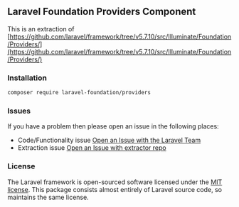 ## Laravel Foundation Providers Component

This is an extraction of [https://github.com/laravel/framework/tree/v5.7.10/src/Illuminate/Foundation/Providers/](https://github.com/laravel/framework/tree/v5.7.10/src/Illuminate/Foundation/Providers/)

### Installation

```bash
composer require laravel-foundation/providers
```


### Issues

If you have a problem then please open an issue in the following places:

* Code/Functionality issue [Open an Issue with the Laravel Team](https://github.com/laravel/framework/issues/new/choose)
* Extraction issue [Open an Issue with extractor repo](https://github.com/laravel-foundation/readme/issues/new)


### License

The Laravel framework is open-sourced software licensed under the [MIT license](http://opensource.org/licenses/MIT). This package consists almost entirely of Laravel source code, so maintains the same license.
